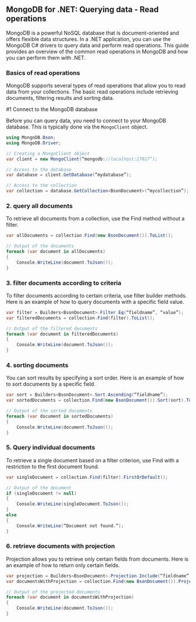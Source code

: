 
## MongoDB for .NET: Querying data - Read operations

MongoDB is a powerful NoSQL database that is document-oriented and offers flexible data structures. In a .NET application, you can use the MongoDB C# drivers to query data and perform read operations. This guide provides an overview of the common read operations in MongoDB and how you can perform them with .NET.

### Basics of read operations

MongoDB supports several types of read operations that allow you to read data from your collections. The basic read operations include retrieving documents, filtering results and sorting data.

#1 Connect to the MongoDB database

Before you can query data, you need to connect to your MongoDB database. This is typically done via the `MongoClient` object.

```csharp
using MongoDB.Bson;
using MongoDB.Driver;

// Creating a MongoClient object
var client = new MongoClient(“mongodb://localhost:27017”);

// Access to the database
var database = client.GetDatabase(“mydatabase”);

// Access to the collection
var collection = database.GetCollection<BsonDocument>(“mycollection”);
```

### 2. query all documents
To retrieve all documents from a collection, use the Find method without a filter.

```csharp
var allDocuments = collection.Find(new BsonDocument()).ToList();

// Output of the documents
foreach (var document in allDocuments)
{
    Console.WriteLine(document.ToJson());
}

```

### 3. filter documents according to criteria
To filter documents according to certain criteria, use filter builder methods. Here is an example of how to query documents with a specific field value.

```csharp
var filter = Builders<BsonDocument>.Filter.Eq(“fieldname”, “value”);
var filteredDocuments = collection.Find(filter).ToList();

// Output of the filtered documents
foreach (var document in filteredDocuments)
{
    Console.WriteLine(document.ToJson());
}

```

### 4. sorting documents
You can sort results by specifying a sort order. Here is an example of how to sort documents by a specific field.

```csharp
var sort = Builders<BsonDocument>.Sort.Ascending(“fieldname”);
var sortedDocuments = collection.Find(new BsonDocument()).Sort(sort).ToList();

// Output of the sorted documents
foreach (var document in sortedDocuments)
{
    Console.WriteLine(document.ToJson());
}

```

### 5. Query individual documents
To retrieve a single document based on a filter criterion, use Find with a restriction to the first document found.

```csharp
var singleDocument = collection.Find(filter).FirstOrDefault();

// Output of the document
if (singleDocument != null)
{
    Console.WriteLine(singleDocument.ToJson());
}
else
{
    Console.WriteLine(“Document not found.”);
}

```

### 6. retrieve documents with projection
Projection allows you to retrieve only certain fields from documents. Here is an example of how to return only certain fields.

```csharp
var projection = Builders<BsonDocument>.Projection.Include(“fieldname”);
var documentsWithProjection = collection.Find(new BsonDocument()).Project(projection).ToList();

// Output of the projected documents
foreach (var document in documentsWithProjection)
{
    Console.WriteLine(document.ToJson());
}

```

